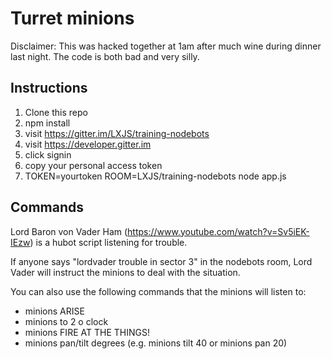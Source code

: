 # Turret minions

Disclaimer: This was hacked together at 1am after much wine during dinner last night. The code is both bad and very silly.

## Instructions

1. Clone this repo
2. npm install
3. visit https://gitter.im/LXJS/training-nodebots
4. visit https://developer.gitter.im
5. click signin
6. copy your personal access token
7. TOKEN=yourtoken ROOM=LXJS/training-nodebots node app.js

## Commands

Lord Baron von Vader Ham (https://www.youtube.com/watch?v=Sv5iEK-IEzw) is a hubot script listening for trouble.

If anyone says "lordvader trouble in sector 3" in the nodebots room, Lord Vader will instruct the minions to deal with the situation.

You can also use the following commands that the minions will listen to:
* minions ARISE
* minions to 2 o clock
* minions FIRE AT THE THINGS!
* minions pan/tilt degrees (e.g. minions tilt 40 or minions pan 20)
